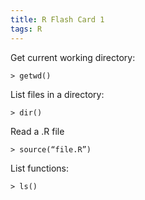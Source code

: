```yaml
---
title: R Flash Card 1
tags: R
---
```


Get current working directory:

	> getwd()

List files in a directory:

	> dir()

Read a .R file

	> source(“file.R”)

List functions:

	> ls()

